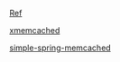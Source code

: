 [Ref](https://m.blog.naver.com/PostView.nhn?blogId=writer0713&logNo=220937148327&proxyReferer=https%3A%2F%2Fcn.bing.com%2F)

[xmemcached](https://github.com/killme2008/xmemcached)

[simple-spring-memcached](https://github.com/ragnor/simple-spring-memcached)